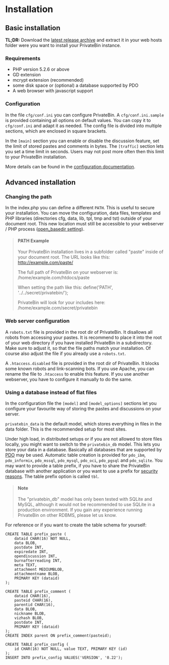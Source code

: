 # Installation

## Basic installation

**TL;DR:** Download the
[latest release archive](https://github.com/PrivateBin/PrivateBin/releases/latest)
and extract it in your web hosts folder were you want to install your PrivateBin
instance.

### Requirements

- PHP version 5.2.6 or above
- GD extension
- mcrypt extension (recommended)
- some disk space or (optional) a database supported by PDO
- A web browser with javascript support

### Configuration

In the file `cfg/conf.ini` you can configure PrivateBin. A `cfg/conf.ini.sample`
is provided containing all options on default values. You can copy it to
`cfg/conf.ini` and adapt it as needed. The config file is divided into multiple
sections, which are enclosed in square brackets.

In the `[main]` section you can enable or disable the discussion feature, set
the limit of stored pastes and comments in bytes. The `[traffic]` section lets
you set a time limit in seconds. Users may not post more often then this limit
to your PrivateBin installation.

More details can be found in the
[configuration documentation](https://github.com/PrivateBin/PrivateBin/wiki/Configuration).

## Advanced installation

### Changing the path

In the index.php you can define a different `PATH`. This is useful to secure your
installation. You can move the configuration, data files, templates and PHP
libraries (directories cfg, data, lib, tpl, tmp and tst) outside of your document
root. This new location must still be accessible to your webserver / PHP process
([open_basedir setting](http://php.net/manual/en/ini.core.php#ini.open-basedir)).

> #### PATH Example
> Your PrivateBin installation lives in a subfolder called "paste" inside of
> your document root. The URL looks like this:
> http://example.com/paste/
>
> The full path of PrivateBin on your webserver is:
> /home/example.com/htdocs/paste
> 
> When setting the path like this:
> define('PATH', '../../secret/privatebin/');
>
> PrivateBin will look for your includes here:
> /home/example.com/secret/privatebin

### Web server configuration

A `robots.txt` file is provided in the root dir of PrivateBin. It disallows all
robots from accessing your pastes. It is recommend to place it into the root of
your web directory if you have installed PrivateBin in a subdirectory. Make sure
to adjust it, so that the file paths match your installation. Of course also
adjust the file if you already use a `robots.txt`.

A `.htaccess.disabled` file is provided in the root dir of PrivateBin. It blocks
some known robots and link-scanning bots. If you use Apache, you can rename the
file to `.htaccess` to enable this feature. If you use another webserver, you
have to configure it manually to do the same.

### Using a database instead of flat files

In the configuration file the `[model]` and `[model_options]` sections let you
configure your favourite way of storing the pastes and discussions on your
server.

`privatebin_data` is the default model, which stores everything in files in the
data folder. This is the recommended setup for most sites.

Under high load, in distributed setups or if you are not allowed to store files
locally, you might want to switch to the `privatebin_db` model. This lets you
store your data in a database. Basically all databases that are supported by
[PDO](http://php.net/manual/en/book.pdo.php) may be used. Automatic table
creation is provided for `pdo_ibm`, `pdo_informix`, `pdo_mssql`, `pdo_mysql`,
`pdo_oci`, `pdo_pgsql` and `pdo_sqlite`. You may want to provide a table prefix,
if you have to share the PrivateBin database with another application or you want
to use a prefix for
[security reasons](https://security.stackexchange.com/questions/119510/is-using-a-db-prefix-for-tables-more-secure).
The table prefix option is called `tbl`.

> #### Note
> The "privatebin_db" model has only been tested with SQLite and MySQL, although
it would not be recommended to use SQLite in a production environment. If you
gain any experience running PrivateBin on other RDBMS, please let us know.

For reference or if you want to create the table schema for yourself:

    CREATE TABLE prefix_paste (
        dataid CHAR(16) NOT NULL,
        data BLOB,
        postdate INT,
        expiredate INT,
        opendiscussion INT,
        burnafterreading INT,
        meta TEXT,
        attachment MEDIUMBLOB,
        attachmentname BLOB,
        PRIMARY KEY (dataid)
    );
    
    CREATE TABLE prefix_comment (
        dataid CHAR(16),
        pasteid CHAR(16),
        parentid CHAR(16),
        data BLOB,
        nickname BLOB,
        vizhash BLOB,
        postdate INT,
        PRIMARY KEY (dataid)
    );
    CREATE INDEX parent ON prefix_comment(pasteid);
    
    CREATE TABLE prefix_config (
        id CHAR(16) NOT NULL, value TEXT, PRIMARY KEY (id)
    );
    INSERT INTO prefix_config VALUES('VERSION', '0.22');
